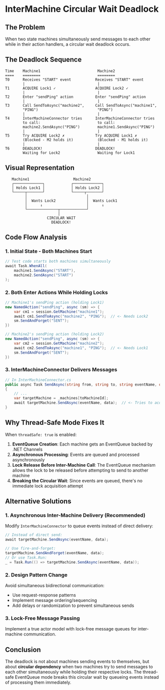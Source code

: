 # InterMachine Circular Wait Deadlock

## The Problem

When two state machines simultaneously send messages to each other while in their action handlers, a circular wait deadlock occurs.

## The Deadlock Sequence

```
Time    Machine1                          Machine2
====    ========                          ========
T0      Receives "START" event           Receives "START" event
        |                                 |
T1      ACQUIRE Lock1 ✓                  ACQUIRE Lock2 ✓
        |                                 |
T2      Enter "sendPing" action          Enter "sendPing" action
        |                                 |
T3      Call SendToAsync("machine2",     Call SendToAsync("machine1",
        "PING")                           "PING")
        |                                 |
T4      InterMachineConnector tries      InterMachineConnector tries
        to call:                          to call:
        machine2.SendAsync("PING")        machine1.SendAsync("PING")
        |                                 |
T5      Try ACQUIRE Lock2 ✗              Try ACQUIRE Lock1 ✗
        (Blocked - M2 holds it)           (Blocked - M1 holds it)
        |                                 |
T6      DEADLOCK!                        DEADLOCK!
        Waiting for Lock2                 Waiting for Lock1
```

## Visual Representation

```
   Machine1                    Machine2
   ┌─────────────┐            ┌─────────────┐
   │ Holds Lock1 │            │ Holds Lock2 │
   └─────┬───────┘            └─────┬───────┘
         │                           │
         │  Wants Lock2              │  Wants Lock1
         │      ↓                    │      ↓
         └──────────────┬────────────┘
                        │
                   CIRCULAR WAIT
                     DEADLOCK!
```

## Code Flow Analysis

### 1. Initial State - Both Machines Start
```csharp
// Test code starts both machines simultaneously
await Task.WhenAll(
    machine1.SendAsync("START"),
    machine2.SendAsync("START")
);
```

### 2. Both Enter Actions While Holding Locks
```csharp
// Machine1's sendPing action (holding Lock1)
new NamedAction("sendPing", async (sm) => {
    var cm1 = session.GetMachine("machine1");
    await cm1.SendToAsync("machine2", "PING");  // <- Needs Lock2
    sm.SendAndForget("SENT");
})

// Machine2's sendPing action (holding Lock2)
new NamedAction("sendPing", async (sm) => {
    var cm2 = session.GetMachine("machine2");
    await cm2.SendToAsync("machine1", "PING");  // <- Needs Lock1
    sm.SendAndForget("SENT");
})
```

### 3. InterMachineConnector Delivers Messages
```csharp
// In InterMachineConnector.cs
public async Task SendAsync(string from, string to, string eventName, object data)
{
    // ...
    var targetMachine = _machines[toMachineId];
    await targetMachine.SendAsync(eventName, data);  // <- Tries to acquire target's lock!
}
```

## Why Thread-Safe Mode Fixes It

When `threadSafe: true` is enabled:

1. **EventQueue Creation**: Each machine gets an EventQueue backed by .NET Channels
2. **Asynchronous Processing**: Events are queued and processed asynchronously
3. **Lock Release Before Inter-Machine Call**: The EventQueue mechanism allows the lock to be released before attempting to send to another machine
4. **Breaking the Circular Wait**: Since events are queued, there's no immediate lock acquisition attempt

## Alternative Solutions

### 1. Asynchronous Inter-Machine Delivery (Recommended)
Modify `InterMachineConnector` to queue events instead of direct delivery:
```csharp
// Instead of direct send:
await targetMachine.SendAsync(eventName, data);

// Use fire-and-forget:
targetMachine.SendAndForget(eventName, data);
// Or use Task.Run:
_ = Task.Run(() => targetMachine.SendAsync(eventName, data));
```

### 2. Design Pattern Change
Avoid simultaneous bidirectional communication:
- Use request-response patterns
- Implement message ordering/sequencing
- Add delays or randomization to prevent simultaneous sends

### 3. Lock-Free Message Passing
Implement a true actor model with lock-free message queues for inter-machine communication.

## Conclusion

The deadlock is not about machines sending events to themselves, but about **circular dependency** when two machines try to send messages to each other simultaneously while holding their respective locks. The thread-safe EventQueue mode breaks this circular wait by queueing events instead of processing them immediately.